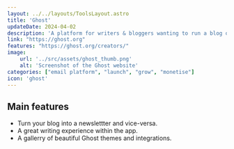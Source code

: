 ```yaml
---
layout: ../../layouts/ToolsLayout.astro
title: 'Ghost'
updateDate: 2024-04-02
description: 'A platform for writers & bloggers wanting to run a blog or newsletter and monetize it with memberships.'
link: "https://ghost.org"
features: "https://ghost.org/creators/"
image:
    url: '../src/assets/ghost_thumb.png'
    alt: 'Screenshot of the Ghost website'
categories: ["email platform", "launch", "grow", "monetise"]
icon: 'ghost'
---
```



## Main features

- Turn your blog into a newslettter and vice-versa.
- A great writing experience within the app.
- A gallerry of beautiful Ghost themes and integrations.



